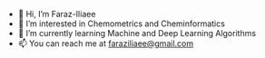 - 👋 Hi, I’m Faraz-Iliaee
- 👀 I’m interested in Chemometrics and Cheminformatics
- 🌱 I’m currently learning Machine and Deep Learning Algorithms
- 📫 You can reach me at faraziliaee@gmail.com

<!---
Faraz-Iliaee/Faraz-Iliaee is a ✨ special ✨ repository because its `README.md` (this file) appears on your GitHub profile.
You can click the Preview link to take a look at your changes.
--->
